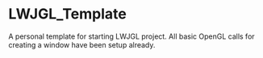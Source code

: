 # LWJGL_Template
A personal template for starting LWJGL project.
All basic OpenGL calls for creating a window have been setup already. 
